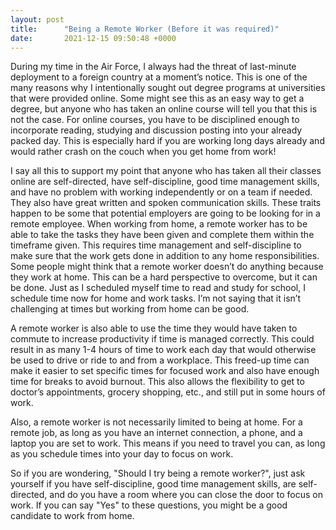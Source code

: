 ```yaml
---
layout: post
title:      "Being a Remote Worker (Before it was required)"
date:       2021-12-15 09:50:48 +0000
---
```


During my time in the Air Force, I always had the threat of last-minute deployment to a foreign country at a moment’s notice. This is one of the many reasons why I intentionally sought out degree programs at universities that were provided online. Some might see this as an easy way to get a degree, but anyone who has taken an online course will tell you that this is not the case. For online courses, you have to be disciplined enough to incorporate reading, studying and discussion posting into your already packed day. This is especially hard if you are working long days already and would rather crash on the couch when you get home from work!

I say all this to support my point that anyone who has taken all their classes online are self-directed, have self-discipline, good time management skills, and have no problem with working independently or on a team if needed. They also have great written and spoken communication skills. These traits happen to be some that potential employers are going to be looking for in a remote employee. When working from home, a remote worker has to be able to take the tasks they have been given and complete them within the timeframe given. This requires time management and self-discipline to make sure that the work gets done in addition to any home responsibilities. Some people might think that a remote worker doesn’t do anything because they work at home. This can be a hard perspective to overcome, but it can be done. Just as I scheduled myself time to read and study for school, I schedule time now for home and work tasks. I’m not saying that it isn’t challenging at times but working from home can be good.

A remote worker is also able to use the time they would have taken to commute to increase productivity if time is managed correctly. This could result in as many 1-4 hours of time to work each day that would otherwise be used to drive or ride to and from a workplace. This freed-up time can make it easier to set specific times for focused work and also have enough time for breaks to avoid burnout. This also allows the flexibility to get to doctor’s appointments, grocery shopping, etc., and still put in some hours of work.

Also, a remote worker is not necessarily limited to being at home. For a remote job, as long as you have an internet connection, a phone, and a laptop you are set to work. This means if you need to travel you can, as long as you schedule times into your day to focus on work.

So if you are wondering, "Should I try being a remote worker?", just ask yourself if you have self-discipline, good time management skills, are self-directed, and do you have a room where you can close the door to focus on work. If you can say "Yes" to these questions, you might be a good candidate to work from home.
